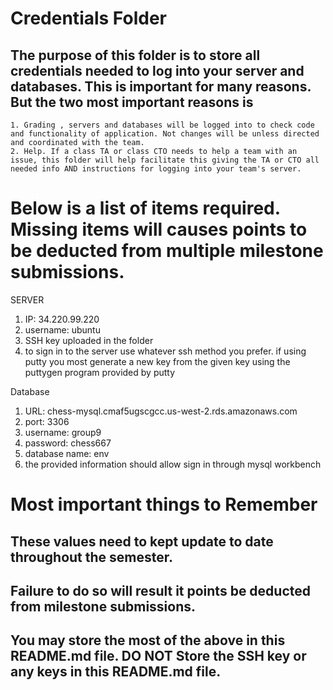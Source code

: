 # Credentials Folder

## The purpose of this folder is to store all credentials needed to log into your server and databases. This is important for many reasons. But the two most important reasons is
    1. Grading , servers and databases will be logged into to check code and functionality of application. Not changes will be unless directed and coordinated with the team.
    2. Help. If a class TA or class CTO needs to help a team with an issue, this folder will help facilitate this giving the TA or CTO all needed info AND instructions for logging into your team's server. 


# Below is a list of items required. Missing items will causes points to be deducted from multiple milestone submissions.

SERVER
1. IP: 34.220.99.220
2. username: ubuntu
3. SSH key uploaded in the folder
4. to sign in to the server use whatever ssh method you prefer. if using putty you most generate a new key from the given key using the puttygen program provided by putty

Database
1. URL: chess-mysql.cmaf5ugscgcc.us-west-2.rds.amazonaws.com
2. port: 3306
3. username: group9
4. password: chess667
5. database name: env
6. the provided information should allow sign in through mysql workbench


# Most important things to Remember
## These values need to kept update to date throughout the semester. <br>
## <strong>Failure to do so will result it points be deducted from milestone submissions.</strong><br>
## You may store the most of the above in this README.md file. DO NOT Store the SSH key or any keys in this README.md file.
